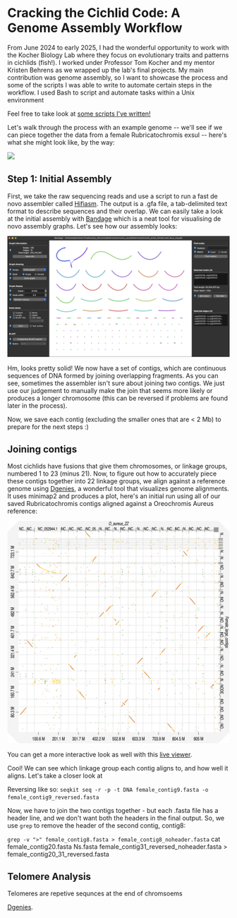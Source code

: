 # Cracking the Cichlid Code: A Genome Assembly Workflow
From June 2024 to early 2025, I had the wonderful opportunity to work with the Kocher Biology Lab where they focus on evolutionary traits and patterns in cichlids (fish!). I worked under Professor Tom Kocher and my mentor Kristen Behrens as we wrapped up the lab's final projects. My main contribution was genome assembly, so I want to showcase the process and some of the scripts I was able to write to automate certain steps in the workflow. I used Bash to script and automate tasks within a Unix environment

Feel free to take look at [some scripts I've written!](My_Scripts/)

Let's walk through the process with an example genome -- we'll see if we can piece together the data from a female Rubricatochromis exsul -- here's what she might look like, by the way:

<img src="https://www.fishbase.se/images/species/Heexs_f1.jpg" width="500">


## Step 1: Initial Assembly
First, we take the raw sequencing reads and use a script to run a fast de novo assembler called [Hifiasm](https://github.com/chhylp123/hifiasm). The output is a .gfa file, a tab-delimited text format to describe sequences and their overlap. We can easily take a look at the initial assembly with [Bandage](https://rrwick.github.io/Bandage/) which is a neat tool for visualising de novo assembly graphs. Let's see how our assembly looks:

<img src="Example_Genome_Data/Bandage.png" width="700">

Hm, looks pretty solid! We now have a set of contigs, which are continuous sequences of DNA formed by joining overlapping fragments. As you can see, sometimes the assembler isn't sure about joining two contigs. We just use our judgement to manually make the join that seems more likely or produces a longer chromosome (this can be reversed if problems are found later in the process).

Now, we save each contig (excluding the smaller ones that are < 2 Mb) to prepare for the next steps :)

## Joining contigs
Most cichlids have fusions that give them chromosomes, or linkage groups, numbered 1 to 23 (minus 21). Now, to figure out how to accurately piece these contigs together into 22 linkage groups, we align against a reference genome using [Dgenies](https://dgenies.toulouse.inra.fr/), a wonderful tool that visualizes genome alignments. It uses minimap2 and produces a plot, here's an initial run using all of our saved Rubricatochromis contigs aligned against a Oreochromis Aureus reference:

<img src="Example_Genome_Data/map_Female_large_contigs_to_O_aureus_ZZ.png" width="700">

You can get a more interactive look as well with this [live viewer](Example_Genome_Data/Female_large_contigs_O_aureus_ZZ_RE_F.html).

Cool! We can see which linkage group each contig aligns to, and how well it aligns. 
Let's take a closer look at 


Reversing like so:
`seqkit seq -r -p -t DNA female_contig9.fasta -o female_contig9_reversed.fasta`

Now, we have to join the two contigs together - but each .fasta file has a header line, and we don't want both the headers in the final output. So, we use `grep` to remove the header of the second contig, contig8:

`grep -v ">" female_contig8.fasta > female_contig8_noheader.fasta`
cat female_contig20.fasta Ns.fasta female_contig31_reversed_noheader.fasta > female_contig20_31_reversed.fasta 





## Telomere Analysis
Telomeres are repetive sequnces at the end of chromsoems 




[Dgenies](https://dgenies.toulouse.inrae.fr/).
